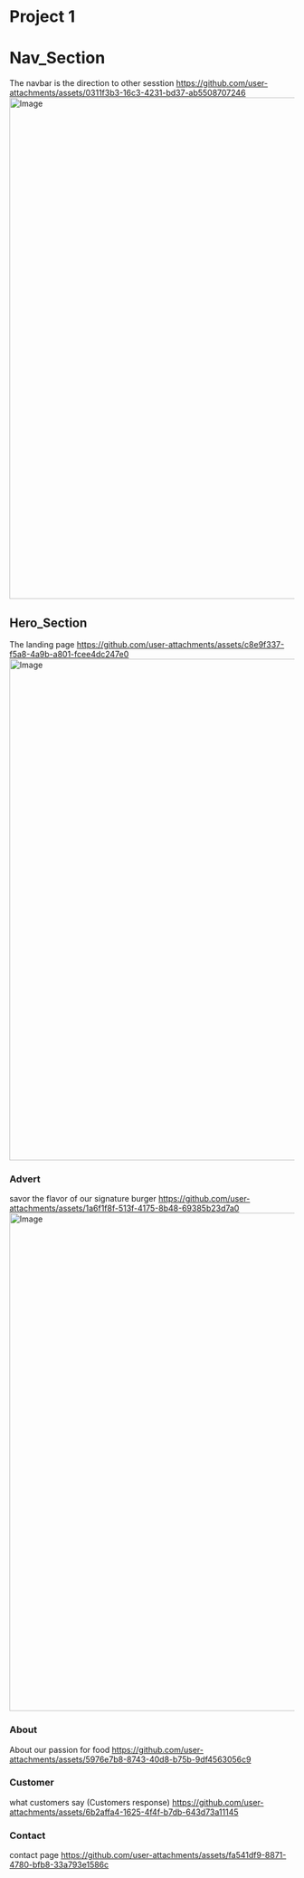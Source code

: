 # Project 1

# Nav_Section
The navbar is the direction to other sesstion
https://github.com/user-attachments/assets/0311f3b3-16c3-4231-bd37-ab5508707246
<img width="1900" height="886" alt="Image" src="https://github.com/user-attachments/assets/0311f3b3-16c3-4231-bd37-ab5508707246" />


## Hero_Section
The landing page
https://github.com/user-attachments/assets/c8e9f337-f5a8-4a9b-a801-fcee4dc247e0
<img width="1906" height="886" alt="Image" src="https://github.com/user-attachments/assets/c8e9f337-f5a8-4a9b-a801-fcee4dc247e0" />
### Advert
savor the flavor of our signature burger
https://github.com/user-attachments/assets/1a6f1f8f-513f-4175-8b48-69385b23d7a0
<img width="1903" height="880" alt="Image" src="https://github.com/user-attachments/assets/1a6f1f8f-513f-4175-8b48-69385b23d7a0" />

### About
About our passion for food
https://github.com/user-attachments/assets/5976e7b8-8743-40d8-b75b-9df4563056c9

### Customer
what customers say (Customers response)
https://github.com/user-attachments/assets/6b2affa4-1625-4f4f-b7db-643d73a11145

### Contact
contact page
https://github.com/user-attachments/assets/fa541df9-8871-4780-bfb8-33a793e1586c
